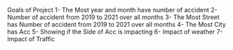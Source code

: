 Goals of Project
1- The Most year and month have number of accident
2- Number of accident from 2019 to 2021 over all months
3- The Most Street has Number of accident from 2019 to 2021 over all months
4- The Most City has Acc
5- Showing if the Side of Acc is impacting
6- Impact of weather
7- Impact of Traffic
